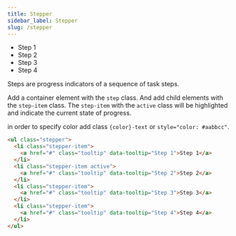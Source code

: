 ```yaml
---
title: Stepper
sidebar_label: Stepper
slug: /stepper
---
```


<ul class="stepper purple-text my-12">
  <li class="stepper-item">
    <a class="tooltip" data-tooltip="Step 1">Step 1</a>
  </li>
  <li class="stepper-item active ">
    <a  class="tooltip" data-tooltip="Step 2">Step 2</a>
  </li>
  <li class="stepper-item">
    <a class="tooltip" data-tooltip="Step 3">Step 3</a>
  </li>
  <li class="stepper-item">
    <a class="tooltip" data-tooltip="Step 4">Step 4</a>
  </li>
</ul>

Steps are progress indicators of a sequence of task steps.

Add a container element with the ```step``` class. And add child elements with the ```step-item``` class. The ```step-item``` with the ```active``` class will be highlighted and indicate the current state of progress. 

in order to specify color add class ```{color}-text``` or ```style="color: #aabbcc"```.

```html
<ul class="stepper">
  <li class="stepper-item">
    <a href="#" class="tooltip" data-tooltip="Step 1">Step 1</a>
  </li>
  <li class="stepper-item active">
    <a href="#" class="tooltip" data-tooltip="Step 2">Step 2</a>
  </li>
  <li class="stepper-item">
    <a href="#" class="tooltip" data-tooltip="Step 3">Step 3</a>
  </li>
  <li class="stepper-item">
    <a href="#" class="tooltip" data-tooltip="Step 4">Step 4</a>
  </li>
</ul>
```